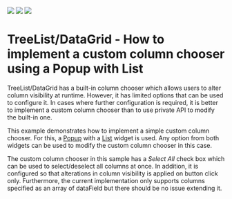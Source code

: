 <!-- default badges list -->
![](https://img.shields.io/endpoint?url=https://codecentral.devexpress.com/api/v1/VersionRange/310565095/20.2.3%2B)
[![](https://img.shields.io/badge/Open_in_DevExpress_Support_Center-FF7200?style=flat-square&logo=DevExpress&logoColor=white)](https://supportcenter.devexpress.com/ticket/details/T947741)
[![](https://img.shields.io/badge/📖_How_to_use_DevExpress_Examples-e9f6fc?style=flat-square)](https://docs.devexpress.com/GeneralInformation/403183)
<!-- default badges end -->
# TreeList/DataGrid - How to implement a custom column chooser using a Popup with List

TreeList/DataGrid has a built-in column chooser which allows users to alter column visibility at runtime. However, it has limited options that can be used to configure it. In cases where further configuration is required, it is better to implement a custom column chooser than to use private API to modify the built-in one.

This example demonstrates how to implement a simple custom column chooser. For this, a [Popup](https://js.devexpress.com/Documentation/ApiReference/UI_Widgets/dxPopup/) with a [List](https://js.devexpress.com/Documentation/ApiReference/UI_Widgets/dxList/) widget is used. Any option from both widgets can be used to modify the custom column chooser in this case.

The custom column chooser in this sample has a *Select All* check box which can be used to select/deselect all columns at once. In addition, it is configured so that alterations in column visibility is applied on button click only. Furthermore, the current implementation only supports columns specified as an array of dataField but there should be no issue extending it.
